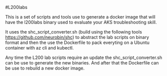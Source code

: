 #L200labs

This is a set of scripts and tools use to generate a docker image that will have the l200labs binary used to evaluate your AKS troubleshooting skill.

It uses the shc_script_converter.sh (build using the following tools https://github.com/neurobin/shc) to abstract the lab scripts on binary format and then the use the Dockerfile to pack everyting on a Ubuntu container with az cli and kubectl.

Any time the L200 lab scripts require an update the shc_script_converter.sh can be use to generate the new binaries.
And after that the Dockerfile can be use to rebuild a new docker image.
